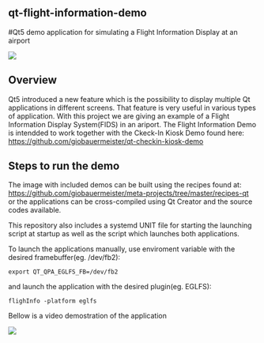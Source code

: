 ## qt-flight-information-demo
#Qt5 demo application for simulating a Flight Information Display at an airport

<a href="https://drive.google.com/uc?export=view&id=0B7uO0jJfbFQIZzNmZ1VQOFJQOGc"><img src="https://drive.google.com/uc?export=view&id=0B7uO0jJfbFQIZzNmZ1VQOFJQOGc"/></a>

## Overview

Qt5 introduced a new feature which is the possibility to display multiple Qt applications in different screens. That feature is very useful in various types of application. With this project we are giving an example of a Flight Information Display System(FIDS) in an ariport. The Flight Information Demo is intendded to work together with the Ckeck-In Kiosk Demo found here: https://github.com/giobauermeister/qt-checkin-kiosk-demo

## Steps to run the demo

The image with included demos can be built using the recipes found at: https://github.com/giobauermeister/meta-projects/tree/master/recipes-qt or the applications can be cross-compiled using Qt Creator and the source codes available.

This repository also includes a systemd UNIT file for starting the launching script at startup as well as the script which launches both applications. 

To launch the applications manually, use enviroment variable with the desired framebuffer(eg. /dev/fb2):

    export QT_QPA_EGLFS_FB=/dev/fb2
    
and launch the application with the desired plugin(eg. EGLFS):

    flighInfo -platform eglfs

Bellow is a video demostration of the application

<a href="https://youtu.be/b6nqHyKfjVQ"><img src="https://drive.google.com/uc?export=view&id=0B7uO0jJfbFQITUZKaFduYXlMNTA"/></a>
